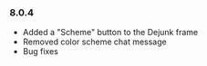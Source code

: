 ### 8.0.4
* Added a "Scheme" button to the Dejunk frame
* Removed color scheme chat message
* Bug fixes
